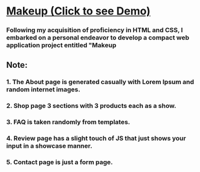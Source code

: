# [Makeup (Click to see Demo)](https://golamdastagir.github.io/Makeup-A-basic-WebApp-/)
### Following my acquisition of proficiency in HTML and CSS, I embarked on a personal endeavor to develop a compact web application project entitled "Makeup

## Note: 
### 1. The About page is generated casually with Lorem Ipsum and random internet images.
### 2. Shop page 3 sections with 3 products each as a show.
### 3. FAQ is taken randomly from templates.
### 4. Review page has a slight touch of JS that just shows your input in a showcase manner.
### 5. Contact page is just a form page.
